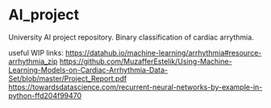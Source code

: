 # AI_project
University AI project repository. Binary classification of cardiac arrythmia.

useful WIP links:
https://datahub.io/machine-learning/arrhythmia#resource-arrhythmia_zip
https://github.com/MuzafferEstelik/Using-Machine-Learning-Models-on-Cardiac-Arrhythmia-Data-Set/blob/master/Project_Report.pdf
https://towardsdatascience.com/recurrent-neural-networks-by-example-in-python-ffd204f99470
